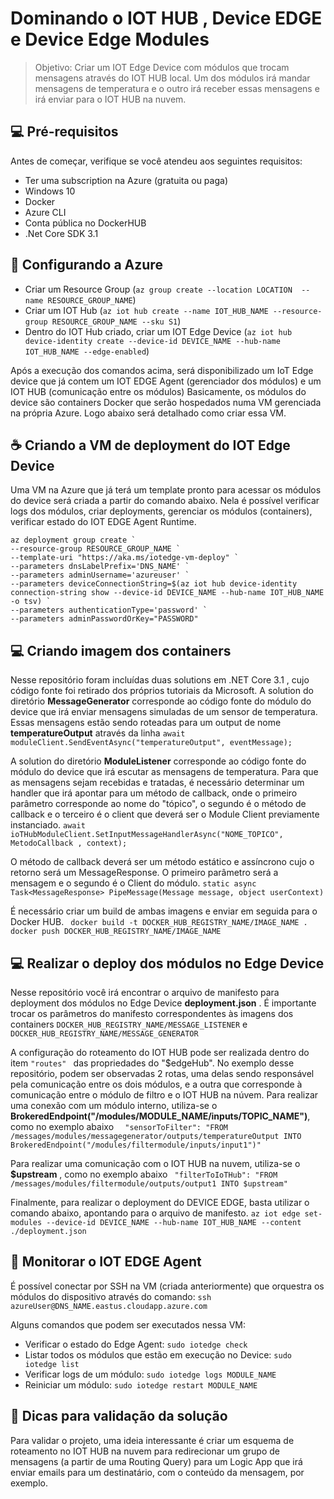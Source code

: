 # Dominando o IOT HUB , Device EDGE e Device Edge Modules

> Objetivo: Criar um IOT Edge Device com módulos que trocam mensagens através do IOT HUB local. Um dos módulos irá mandar mensagens de temperatura e o outro irá receber essas mensagens e irá enviar para o IOT HUB na nuvem. 


## 💻 Pré-requisitos

Antes de começar, verifique se você atendeu aos seguintes requisitos:
* Ter uma subscription na Azure (gratuita ou paga)
* Windows 10
* Docker 
* Azure CLI
* Conta pública no DockerHUB
* .Net Core SDK 3.1

## 🚀 Configurando a Azure
* Criar um Resource Group (```az group create --location LOCATION  --name RESOURCE_GROUP_NAME```)
* Criar um IOT Hub (```az iot hub create --name IOT_HUB_NAME --resource-group RESOURCE_GROUP_NAME --sku S1```)
* Dentro do IOT Hub criado, criar um IOT Edge Device (```az iot hub device-identity create --device-id DEVICE_NAME --hub-name IOT_HUB_NAME --edge-enabled```)

Após a execução dos comandos acima, será disponibilizado um IoT Edge device que já contem um IOT EDGE Agent (gerenciador dos módulos) e um  IOT HUB (comunicação entre os módulos)
Basicamente, os módulos do device são containers Docker que serão hospedados numa VM gerenciada na própria Azure. Logo abaixo será detalhado como criar essa VM. 

## ☕ Criando a VM de deployment do IOT Edge Device

Uma VM na Azure que já terá um template pronto para acessar os módulos do device será criada a partir do comando abaixo. 
Nela é possível verificar logs dos módulos, criar deployments, gerenciar os módulos (containers), verificar estado do IOT EDGE Agent Runtime.

```
az deployment group create `
--resource-group RESOURCE_GROUP_NAME `
--template-uri "https://aka.ms/iotedge-vm-deploy" `
--parameters dnsLabelPrefix='DNS_NAME' `
--parameters adminUsername='azureuser' `
--parameters deviceConnectionString=$(az iot hub device-identity connection-string show --device-id DEVICE_NAME --hub-name IOT_HUB_NAME -o tsv) `
--parameters authenticationType='password' `
--parameters adminPasswordOrKey="PASSWORD"
```


## 💻 Criando imagem dos containers 
Nesse repositório foram incluídas duas solutions em .NET Core 3.1 , cujo código fonte foi retirado dos próprios tutoriais da Microsoft. 
A solution  do diretório **MessageGenerator** corresponde ao código fonte do módulo do device que irá enviar mensagens simuladas de um sensor de temperatura.
Essas mensagens estão sendo roteadas para um output de nome **temperatureOutput**  através da linha 
	  ``` await moduleClient.SendEventAsync("temperatureOutput", eventMessage); ```

A solution  do diretório **ModuleListener**  corresponde ao código fonte do módulo do device que irá escutar as mensagens de temperatura.
Para que as mensagens sejam recebidas e tratadas, é necessário determinar um handler que irá apontar para um método de callback, onde o primeiro parâmetro corresponde ao nome do "tópico", o segundo é o método de callback e o terceiro é o client que deverá ser o Module Client previamente instanciado. 
	  ``` await ioTHubModuleClient.SetInputMessageHandlerAsync("NOME_TOPICO", MetodoCallback , context); 	``` 
	  
O método de callback deverá ser um método estático e assíncrono cujo o retorno será um MessageResponse. O primeiro parâmetro será a mensagem e o segundo é o Client do módulo.
	  ``` static async Task<MessageResponse> PipeMessage(Message message, object userContext) ```
	  
	  
É necessário criar um build de ambas imagens e enviar em seguida para o Docker HUB. 
	  ```  docker build -t DOCKER_HUB_REGISTRY_NAME/IMAGE_NAME . ``` 
	  ```  docker push DOCKER_HUB_REGISTRY_NAME/IMAGE_NAME ``` 

## 💻 Realizar o deploy dos módulos no Edge Device 
Nesse repositório você irá encontrar o arquivo de manifesto para deployment dos módulos no Edge Device **deployment.json** . 
É importante trocar os parâmetros do manifesto correspondentes às imagens dos containers ```DOCKER_HUB_REGISTRY_NAME/MESSAGE_LISTENER```  e  ``` DOCKER_HUB_REGISTRY_NAME/MESSAGE_GENERATOR```  

A configuração do roteamento do IOT HUB pode ser realizada dentro do item ``` "routes"  ``` das propriedades do "$edgeHub". 
No exemplo desse repositório, podem ser observadas 2 rotas, uma delas sendo responsável pela comunicação entre os dois módulos, e a outra que corresponde à comunicação entre o módulo de filtro e o IOT HUB na núvem. 
Para realizar uma conexão com um módulo interno, utiliza-se o **BrokeredEndpoint("/modules/MODULE_NAME/inputs/TOPIC_NAME")**, como no exemplo abaixo
	  ```   "sensorToFilter": "FROM /messages/modules/messagegenerator/outputs/temperatureOutput INTO BrokeredEndpoint("/modules/filtermodule/inputs/input1")" ``` 
 
Para realizar uma comunicação com o IOT HUB na nuvem, utiliza-se o  **$upstream** , como no exemplo abaixo
	  ```  "filterToIoTHub": "FROM /messages/modules/filtermodule/outputs/output1 INTO $upstream"  ``` 

Finalmente, para realizar o deployment do DEVICE EDGE, basta utilizar o comando abaixo, apontando para o arquivo de manifesto. 
	  ``` az iot edge set-modules --device-id DEVICE_NAME --hub-name IOT_HUB_NAME --content ./deployment.json ```
	  
	  
##  📝 Monitorar o IOT EDGE Agent
É possível conectar por SSH na VM (criada anteriormente) que orquestra os módulos do dispositivo através do comando:
	  ``` ssh azureUser@DNS_NAME.eastus.cloudapp.azure.com  ```
	 
Alguns comandos que podem ser executados nessa VM:
* Verificar o estado do Edge Agent: ``` sudo iotedge check ```
* Listar todos os módulos que estão em execução no Device: ``` sudo iotedge list ```
* Verificar logs de um módulo: ``` sudo iotedge logs MODULE_NAME ```
* Reiniciar um módulo: ``` sudo iotedge restart MODULE_NAME ```


##  📝 Dicas para validação da solução
Para validar o projeto, uma ideia interessante é criar um esquema de roteamento no IOT HUB na nuvem para redirecionar um grupo de mensagens (a partir de uma Routing Query) para um Logic App que irá enviar emails para um destinatário, com o conteúdo da mensagem, por exemplo.
 
